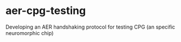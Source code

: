 # aer-cpg-testing
Developing an AER handshaking protocol for testing CPG (an specific neuromorphic chip)
